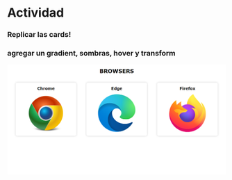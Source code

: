 # Actividad
### Replicar las cards!
### agregar un gradient, sombras, hover y transform
<img src="imagen_cards_tarea.png"/>
